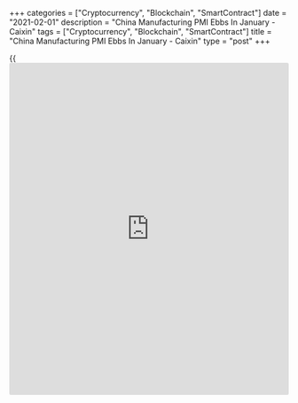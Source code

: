 +++
categories = ["Cryptocurrency", "Blockchain", "SmartContract"]
date = "2021-02-01"
description = "China Manufacturing PMI Ebbs In January - Caixin"
tags = ["Cryptocurrency", "Blockchain", "SmartContract"]
title = "China Manufacturing PMI Ebbs In January - Caixin"
type = "post"
+++

{{<iframe id="large-banner" src="https://www.bounty.group/#slide=28.0" width="100%" height="600" scrolling="no" style="border: 0px solid rgb(216, 221, 230); border-radius: 3px;">}}

The manufacturing sector in China continued to expand in January, albeit
at a slower pace, the latest survey from Caixin showed on Monday with a
seasonally adjusted PMI score of 51.5.

That's down from 53.0, although it remains above the boom-or-bust line
of 50 that separates expansion from contraction.

Chinese goods producers signaled a sustained rise in output during
January, to extend the current period of expansion to 11 months. That
said, the rate of growth was the least marked since last April and
modest. The slowdown coincided with a weaker increase in total new work
at the start of the year.

Data indicated this was partly driven by a renewed drop in export
orders, which fell for the first time in six months. Survey respondents
often cited the resurgence of the COVID-19 virus globally when
explaining the reduction.

Stock shortages at suppliers and shipping delays led to a further
increase in delivery times for inputs. Furthermore, average vendor
performance deteriorated at the steepest rate since last March.

For comments and feedback [contact](https://www.playgroundfx.com/contact/): editorial@rtt[news](https://www.letsplayfx.com/blog/forex-news-website/).com

[Economic News][1]

 **What parts of the world are seeing the best (and worst) economic
performances lately? Click[here][2] to check out our [Econ Scorecard][2]
and find out! See up-to-the-moment [ranking](https://www.playgroundfx.com/blog/crypto-exchange-ranking/)s for the best and worst
performers in [GDP][2], [unemployment rate][3], [inflation][4] and much
more.**

   1. www.rtt[news](https://www.letsplayfx.com/blog/forex-news-website/).com/Content/EconomicNews.aspx
   2. www.rtt[news](https://www.letsplayfx.com/blog/forex-news-website/).com/economic-scorecard/world-rank/GDP/highest-performance.aspx
   3. www.rtt[news](https://www.letsplayfx.com/blog/forex-news-website/).com/economic-scorecard/world-rank/unemployment-rate/lowest-performance.aspx
   4. www.rtt[news](https://www.letsplayfx.com/blog/forex-news-website/).com/economic-scorecard/world-rank/CPI/highest-performance.aspx